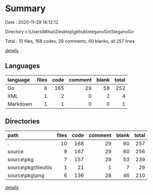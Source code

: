# Summary

Date : 2020-11-29 14:12:12

Directory c:\Users\Mihai\Desktop\github\steganoGo\SteganoGo

Total : 10 files,  168 codes, 29 comments, 60 blanks, all 257 lines

[details](details.md)

## Languages
| language | files | code | comment | blank | total |
| :--- | ---: | ---: | ---: | ---: | ---: |
| Go | 8 | 165 | 29 | 58 | 252 |
| XML | 1 | 2 | 0 | 2 | 4 |
| Markdown | 1 | 1 | 0 | 0 | 1 |

## Directories
| path | files | code | comment | blank | total |
| :--- | ---: | ---: | ---: | ---: | ---: |
| . | 10 | 168 | 29 | 60 | 257 |
| source | 9 | 167 | 29 | 60 | 256 |
| source\pkg | 7 | 157 | 29 | 53 | 239 |
| source\pkg\fileutils | 1 | 21 | 1 | 7 | 29 |
| source\pkg\png | 6 | 136 | 28 | 46 | 210 |

[details](details.md)